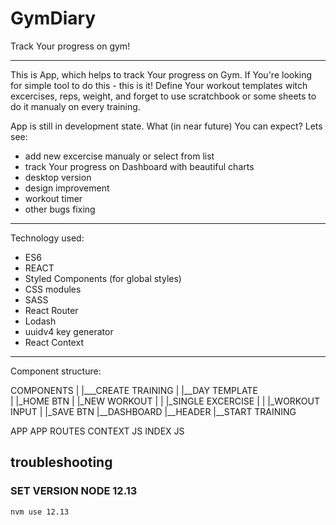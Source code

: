 # GymDiary
Track Your progress on gym!


------------------------------------

This is App, which helps to track Your progress on Gym. If You're looking for simple tool to do this - this is it!
Define Your workout templates witch excercises, reps, weight, and forget to use scratchbook or some sheets to do it manualy on every training.

App is still in development state. What (in near future) You can expect? Lets see:
- add new excercise manualy or select from list
- track Your progress on Dashboard with beautiful charts
- desktop version
- design improvement
- workout timer
- other bugs fixing


------------------------------------

Technology used:

- ES6
- REACT
- Styled Components (for global styles)
- CSS modules
- SASS
- React Router
- Lodash
- uuidv4 key generator
- React Context

------------------------------------

Component structure:

COMPONENTS
|        |___CREATE TRAINING
|           |__DAY TEMPLATE                         
|           |_HOME BTN
|           |_NEW WORKOUT
|           |    |_SINGLE EXCERCISE
|           |    |_WORKOUT INPUT
|           |_SAVE BTN 
|__DASHBOARD
|__HEADER
|__START TRAINING

APP
APP ROUTES
CONTEXT JS
INDEX JS

## troubleshooting

### SET VERSION NODE 12.13
```
nvm use 12.13
```